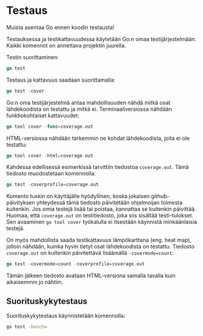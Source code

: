 # Testaus

Muista asentaa Go ennen koodin testausta!

Testauksessa ja testikattavuudessa käytetään Go:n omaa testijärjestelmään. Kaikki komennot on annettava projektin juurella.

Testin suorittaminen:

```go
go test
```

Testaus ja kattavuus saadaan suorittamalla:

```go
go test -cover
```

Go:n oma testijärjestelmä antaa mahdollisuuden nähdä mitkä osat lähdekoodista on testattu ja mitkä ei. Terminaaliversiossa nähdään funktiokohtaiset kattavuudet:

```go
go tool cover -func=coverage.out
```

HTML-versiossa nähdään tarkemmin ne kohdat lähdekoodista, joita ei ole testattu:

```go
go tool cover -html=coverage.out
```

Kahdessa edellisessä esimerkissä tarvittiin tiedostoa `coverage.out`. Tämä tiedosto muodostetaan komennolla:

```go
go test -coverprofile=coverage.out
```

Komento tuskin on käyttäjälle hyödyllinen, koska jokaisen github-päivityksen yhteydessä tämä tiedosto päivitetään ohjelmoijan toimesta kuitenkin. Jos omia testejä lisää tai poistaa, kannattaa se kuitenkin päivittää. Huomaa, että `coverage.out` on testitiedosto, joka siis sisältää testi-tulokset. Sen avaaminen `go tool cover` työkalulla ei itsestään käynnistä minkäänlaisia testejä.

On myös mahdollista saada testikattavuus lämpökarttana (eng. heat map), jolloin nähdään, kuinka hyvin tietyt osat lähdekoodista on testattu. Tiedosto `coverage.out` on kuitenkin päivitettävä lisäämällä `-covermode=count`:

```go
go test -covermode=count -coverprofile=coverage.out
```

Tämän jälkeen tiedosto avataan HTML-versiona samalla tavalla kuin aikaisemmin jo nähtiin.


## Suorituskykytestaus

Suorituskykytestaus käynnistetään komennolla:

```sh
go test -bench=
```
